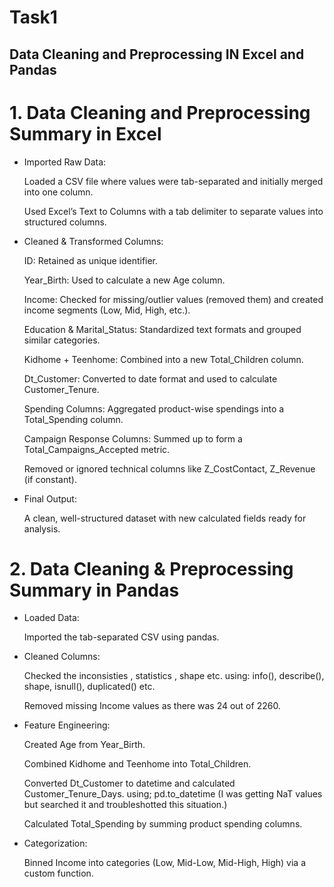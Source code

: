 # Task1
## Data Cleaning and Preprocessing IN Excel and Pandas

# 1. Data Cleaning and Preprocessing Summary in Excel

- Imported Raw Data:

    Loaded a CSV file where values were tab-separated and initially merged into one column.

    Used Excel’s Text to Columns with a tab delimiter to separate values into structured columns.

- Cleaned & Transformed Columns:

    ID: Retained as unique identifier.

    Year_Birth: Used to calculate a new Age column.

    Income: Checked for missing/outlier values (removed them) and created income segments (Low, Mid, High, etc.).

    Education & Marital_Status: Standardized text formats and grouped similar categories.

    Kidhome + Teenhome: Combined into a new Total_Children column.

    Dt_Customer: Converted to date format and used to calculate Customer_Tenure.

    Spending Columns: Aggregated product-wise spendings into a Total_Spending column.

    Campaign Response Columns: Summed up to form a Total_Campaigns_Accepted metric.

    Removed or ignored technical columns like Z_CostContact, Z_Revenue (if constant).

- Final Output:

   A clean, well-structured dataset with new calculated fields ready for analysis.

 # 2. Data Cleaning & Preprocessing Summary in Pandas

- Loaded Data:

   Imported the tab-separated CSV using pandas.

- Cleaned Columns:

   Checked the inconsisties , statistics , shape etc. using: info(), describe(), shape, isnull(), duplicated() etc.

   Removed missing Income values as there was 24 out of 2260.

- Feature Engineering:

   Created Age from Year_Birth.

   Combined Kidhome and Teenhome into Total_Children.

   Converted Dt_Customer to datetime and calculated Customer_Tenure_Days. using; pd.to_datetime (I was getting NaT values but searched it and troubleshotted this situation.)

   Calculated Total_Spending by summing product spending columns.

- Categorization:

   Binned Income into categories (Low, Mid-Low, Mid-High, High) via a custom function.

 

